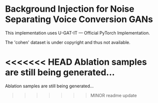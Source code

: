 # Background Injection for Noise Separating Voice Conversion GANs
This implementation uses U-GAT-IT &mdash; Official PyTorch Implementation.

The 'cohen' dataset is under copyright and thus not available.

<<<<<<< HEAD
Ablation samples are still being generated...
=======
Ablation samples are still being generated...
>>>>>>> MINOR readme update
